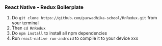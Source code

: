 ### React Native - Redux Boilerplate

1. Do `git clone https://github.com/purwadhika-school/RnRedux.git` from your terminal
2. Then `cd RnRedux`
3. Do `npm install` to install all npm dependencies
4. Run `react-native run-android` to compile it to your device
xxx